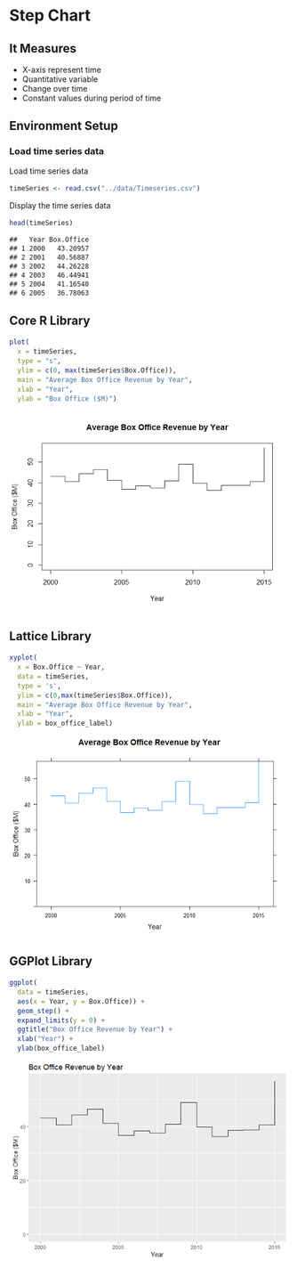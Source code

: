 # Step Chart

## It Measures

* X-axis represent time
* Quantitative variable
* Change over time
* Constant values during period of time

## Environment Setup

### Load time series data

Load time series data

``` r
timeSeries <- read.csv("../data/Timeseries.csv")
```

Display the time series data

``` r
head(timeSeries)
```

    ##   Year Box.Office
    ## 1 2000   43.20957
    ## 2 2001   40.56887
    ## 3 2002   44.26228
    ## 4 2003   46.44941
    ## 5 2004   41.16540
    ## 6 2005   36.78063

## Core R Library


``` r
plot(
  x = timeSeries,
  type = "s",
  ylim = c(0, max(timeSeries$Box.Office)),
  main = "Average Box Office Revenue by Year",
  xlab = "Year",
  ylab = "Box Office ($M)")
```

![](../../images/statistics/step_chart_1.png)

## Lattice Library


``` r
xyplot(
  x = Box.Office ~ Year,
  data = timeSeries,
  type = 's',
  ylim = c(0,max(timeSeries$Box.Office)),
  main = "Average Box Office Revenue by Year",
  xlab = "Year",
  ylab = box_office_label)
```

![](../../images/statistics/step_chart_2.png)

## GGPlot Library


``` r
ggplot(
  data = timeSeries,
  aes(x = Year, y = Box.Office)) +
  geom_step() +
  expand_limits(y = 0) + 
  ggtitle("Box Office Revenue by Year") +
  xlab("Year") +
  ylab(box_office_label)
```

![](../../images/statistics/step_chart_3.png)

